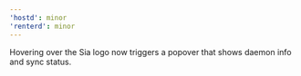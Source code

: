 ```yaml
---
'hostd': minor
'renterd': minor
---
```


Hovering over the Sia logo now triggers a popover that shows daemon info and sync status.
